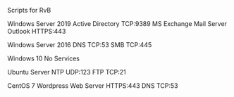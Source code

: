 Scripts for RvB

Windows Server 2019
  Active Directory TCP:9389
  MS Exchange Mail Server Outlook HTTPS:443

Windows Server 2016
  DNS TCP:53
  SMB TCP:445

Windows 10
  No Services

Ubuntu Server
  NTP UDP:123
  FTP TCP:21

CentOS 7
  Wordpress Web Server HTTPS:443
  DNS TCP:53

